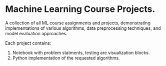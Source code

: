 # Machine Learning Course Projects.

A collection of all ML course assignments and projects, demonstrating implementations of various algorithms, data preprocessing techniques, and model evaluation approaches. 

Each project contains:
  1. Notebook with problem statments, testing are visualization blocks.
  2. Python implementation of the requested algorithms.
